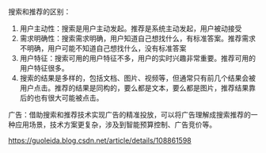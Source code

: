 搜索和推荐的区别：
1. 用户主动性：搜索是用户主动发起。推荐是系统主动发起，用户被动接受
2. 需求明确性：搜索需求明确，用户知道自己想找什么，有标准答案。推荐需求不明确，用户可能不知道自己想找什么，没有标准答案
3. 用户特征：搜索可用的用户特征不多，用户的实时兴趣非常重要。推荐可用的用户特征很多。
4. 搜索的结果是多样的，包括文档、图片、视频等，但通常只有前几个结果会被用户点击。推荐的结果是同构的，要么都是文本，要么都是图片，推荐结果靠后的也有很大可能被点击。


广告：借助搜索和推荐技术实现广告的精准投放，可以将广告理解成搜索推荐的一种应用场景，技术方案更复杂，涉及到智能预算控制、广告竞价等。


https://guoleida.blog.csdn.net/article/details/108861598


